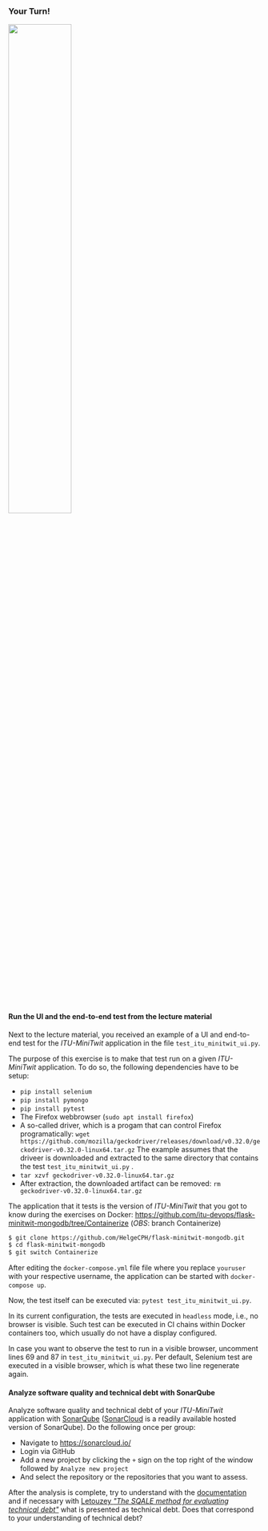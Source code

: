 ### Your Turn!
<img src="https://media.giphy.com/media/13GIgrGdslD9oQ/giphy.gif" width=50%/>


#### Run the UI and the end-to-end test from the lecture material

Next to the lecture material, you received an example of a UI and end-to-end test for the _ITU-MiniTwit_ application in the file `test_itu_minitwit_ui.py`.

The purpose of this exercise is to make that test run on a given _ITU-MiniTwit_ application.
To do so, the following dependencies have to be setup:

  * `pip install selenium`
  * `pip install pymongo`
  * `pip install pytest`
  * The Firefox webbrowser (`sudo apt install firefox`)
  * A so-called driver, which is a progam that can control Firefox programatically:
    `wget https://github.com/mozilla/geckodriver/releases/download/v0.32.0/geckodriver-v0.32.0-linux64.tar.gz`
    The example assumes that the driveer is downloaded and extracted to the same directory that contains the test `test_itu_minitwit_ui.py` .
  * `tar xzvf geckodriver-v0.32.0-linux64.tar.gz`
  * After extraction, the downloaded artifact can be removed: `rm geckodriver-v0.32.0-linux64.tar.gz`

The application that it tests is the version of _ITU-MiniTwit_ that you got to know during the exercises on Docker:
https://github.com/itu-devops/flask-minitwit-mongodb/tree/Containerize (*OBS*: branch Containerize)

```bash
$ git clone https://github.com/HelgeCPH/flask-minitwit-mongodb.git
$ cd flask-minitwit-mongodb
$ git switch Containerize
```

After editing the `docker-compose.yml` file file where you replace `youruser` with your respective username, the
application can be started with `docker-compose up`.

Now, the test itself can be executed via: `pytest test_itu_minitwit_ui.py`.

In its current configuration, the tests are executed in `headless` mode, i.e., no browser is visible.
Such test can be executed in CI chains within Docker containers too, which usually do not have a display configured.

In case you want to observe the test to run in a visible browser, uncomment lines 69 and 87 in `test_itu_minitwit_ui.py`.
Per default, Selenium test are executed in a visible browser, which is what these two line regenerate again.


#### Analyze software quality and technical debt with SonarQube

Analyze software quality and technical debt of your _ITU-MiniTwit_ application with [SonarQube](https://www.sonarqube.org/) ([SonarCloud](https://sonarcloud.io/) is a readily available hosted version of SonarQube). Do the following once per group:

  * Navigate to https://sonarcloud.io/
  * Login via GitHub
  * Add a new project by clicking the `+` sign on the top right of the window followed by `Analyze new project`
  * And select the repository or the repositories that you want to assess.

After the analysis is complete, try to understand with the [documentation](https://docs.sonarqube.org/latest/user-guide/metric-definitions/#header-4) and if necessary with [Letouzey _"The SQALE method for evaluating technical debt"_](https://www.researchgate.net/profile/Jean_Louis_Letouzey/publication/239763591_The_SQALE_method_for_evaluating_Technical_Debt/links/0c9605357748774a21000000/The-SQALE-method-for-evaluating-Technical-Debt.pdf) what is presented as technical debt. Does that correspond to your understanding of technical debt?

